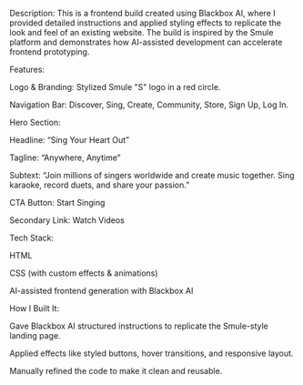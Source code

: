 Description:
This is a frontend build created using Blackbox AI, where I provided detailed instructions and applied styling effects to replicate the look and feel of an existing website. The build is inspired by the Smule platform and demonstrates how AI-assisted development can accelerate frontend prototyping.

Features:

Logo & Branding: Stylized Smule "S" logo in a red circle.

Navigation Bar: Discover, Sing, Create, Community, Store, Sign Up, Log In.

Hero Section:

Headline: “Sing Your Heart Out”

Tagline: “Anywhere, Anytime”

Subtext: “Join millions of singers worldwide and create music together. Sing karaoke, record duets, and share your passion.”

CTA Button: Start Singing

Secondary Link: Watch Videos

Tech Stack:

HTML

CSS (with custom effects & animations)

AI-assisted frontend generation with Blackbox AI

How I Built It:

Gave Blackbox AI structured instructions to replicate the Smule-style landing page.

Applied effects like styled buttons, hover transitions, and responsive layout.

Manually refined the code to make it clean and reusable.

